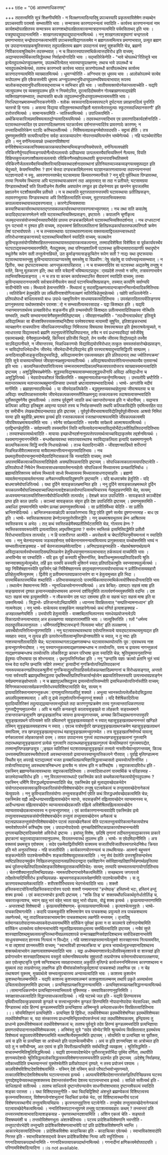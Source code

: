+++
title = "06 आरम्भणाधिकरणम्"

+++
तदसत्त्वमिति सूत्रं शिक्षणीयमिति - न विलक्षणत्वादित्यादिषु प्रपञ्चस्यापि प्रकृतत्वाविशेषेण तच्छब्देन प्रपञ्चस्यापि परामर्शः सम्भवतीति भावः । सन्मात्रस्य कारणादनन्यत्वं स्यादिति - कार्यस्य कारणानन्यत्वं नाम कार्यशब्दोपलक्षितस्य सन्मात्रस्य कारणशब्दोपलक्षितत्वात्सन्मात्रादनन्यत्वमिति पर्यवसिताथर् इति भावः । पत्रपुष्पाद्युपादानत्वमिति - शाखागतपत्रपुष्पाद्युपादानत्वमित्यर्थः । ननु शाखागतपत्रपुष्पाणां चन्द्रगतत्वे प्रमाणाभावात् चन्द्रोपादानकत्वाभावेपि प्रपञ्चस्याविद्यागतत्वमेव न ब्रह्मगतत्वमित्यत्र प्रमाणाभावात्, प्रत्युत ब्रह्मण एव उपादानत्वग्राहकश्रुतिसत्त्वात् तदुपलक्षितस्य ब्रह्मण उपादानत्वं वक्त्तुं सुशकमिति चेन्न, ब्रह्मणो निर्विकारत्वश्रुतिबलेन तदसम्भवात् । न च विकारस्यापारमाथिर्कत्वात्तदविरोध इति वाच्यम्; अद्याप्यपारमार्थिकत्वासिद्धेस्तथा निर्वाहायोगादिति भावः । यद्य्वतिरेकेणेति - "भावे चोपलब्धे'रितिसूत्रे भाव इत्येतदुपलब्धेरप्युपलक्षणम्, उपलब्धेरित्येतत् भावस्याप्युपलक्षणम्; तथाच भावे उपलब्धौ च भावदुपलब्धेश्चेत्यर्थः, ततश्च कारणभावे कार्यस्य भावात् कारणोपलब्धौ कार्योपलब्धेश्च कार्यस्य कारणादनन्यत्वमिति व्याख्यातमित्यर्थः । धूमाग्न्योरिति - अग्निभाव एव धूमस्य भावः । आलोकोपलम्भे सत्येव रूपोपलम्भ इति एकैकसत्त्वेपि धूमस्य अग्न्युपलम्भानुविधाप्युपलम्भविषयत्वाभावात् रूपस्य चालोकसद्भावानुविधायित्वसद्भावाच्च न व्यभिचार इति भावः । जातीयव्यक्तयोरनेकान्तत्वाच्चेति - यद्यपि जात्युपलम्भ एव व्यक्तयुपलम्भ इति न नियमोऽस्ति, दूरत्वादिदोषवशेन गोत्वब्राह्मणत्वाद्यग्रहेपि व्यक्त्तिग्रहणसम्भवात्; तथाप्यसति बाधके तदुपलम्भानुविधाय्युपलम्भवत्त्वमस्तीति भावः । निरधिष्ठानभ्रमासम्भवनिराकरणेनेति - श्लोकः स्वरूपानादित्वस्वपरघटने दुर्घटनता प्रवाहानादित्वं पुनरिति चतस्त्रो हि गतयः । असत्या विद्याया वदितुमनवस्थापरिहृतौ मतास्त्वेतास्तुल्याः स्फुटमसदधिष्ठानसरणौ' इति दत्तोत्तरमित्यर्थः । सामान्यरूपमिति - जातिरूपमित्यर्थः । उपाधिरूपमिति - अर्थक्रियाकारित्वप्रमाविषयत्वतद्योग्यत्वादिरूपमित्यर्थः । तदवस्थतन्त्वादिभाव एव प्रावरणादिकार्यदर्शनादिति - पटावस्थतन्त्वादित एव प्रावरणादिलक्षणस्य घटकार्यस्य दर्शनात्तन्त्वादिरेव प्रावरणादेः कारणम्; न तन्त्वादिव्यतिरेकेण पटादिः कश्चिदस्तीत्यर्थः । निर्विषयत्वप्रसङ्गमेवोपपादयति - सद्द्रव्यं हीति । तत्र दूषणमुक्त्तमिति सत्यपीत्यादिना सर्वदा कारकव्यापारेण नोपरन्तव्यमित्यन्तेन भाष्येणेत्यर्थः । नहि घटार्थमारोपित इति । ननु वर्णनित्यत्वपक्षे उच्चारणविशेषाणां वर्णविशेषव्यञ्जकत्वनियमवत्कारकव्यपारेष्वप्यभिव्यङ्गयनियमोपपत्तेः, वर्णनित्यत्वपक्षेपि रविकिरणैर्युगपदभिव्यङ्गययोर्नैल्योत्पलत्वयोः प्रदीपप्रभया उत्पलत्वस्यैवाभिव्यक्त्तिर्न नैल्यस्य, वियति विक्षिप्तकूपजलगतशौक्लयजलत्वयोः रविकिरणैस्सहोपलब्धावपि कूपान्तरावस्थितिसमये रविकिरणैर्जलत्वस्यैवाभिव्यक्त्तिरित्यादिव्यवस्थादर्शनादवस्थानां प्रतिनियतव्यञ्जकव्यङ्गयत्वमुपपद्यत इति चेदुच्यते, केयमभिव्यक्त्तिः ? ज्ञानं चेत्तदा दण्डचक्रादिमेलनस्य घटज्ञानकारणत्वापत्त्या तदपनयनानन्तरं घटज्ञानादयो न स्युः, आवरणापनयश्चेत् घटसामग्रया किमावरणमपनीयते ? ननु मृदि पूर्वस्थिता पिण्डावस्था, तस्या नित्यमेव स्थिताया अपि घटावस्थायाआवरणं तदा आवृतत्वात् सा तदा न प्रतीयते; घटसामग्रया पिण्डावस्थोपमर्दे सति तिलपीडनेन तैलमिव अवघातेन तण्डुल इव दोहनेनपय इव खननेन कूपजलमिव प्रक्षालनेन पटशौक्लयमिव प्रतीयते । न च तथासति मुद्गरपातानन्तरमपि घटावस्थायाः प्रतीतिप्रसङ्गः, तदावरणभूतायाः पिण्डावस्थाया अपि तिरोहितत्वादिति वाच्यम्, मुद्गरपाताभिव्यक्त्तायाः कपालत्वावस्थायास्तदावरणत्वात् । कारणेऽभिव्यक्त्तायाः कस्याश्चित्कार्यावस्थायास्तद्गतसकलकार्यावस्थान्तरावरणत्वाभ्युपगमात् । नच तथा सति कपालेषु कदादिद्घटकारणमेलने सति घटावस्थाभिव्यक्त्तिप्रसङ्गः, इष्टापत्तेः । कपालानि चूर्णीकृत्य जलमृदन्तरसंयोजनमर्दनव्यापारैर्मार्दवं प्रापय्य दण्डचक्रादिमेलने घटावस्थाभिव्यक्त्तिदर्शनात् । नच दग्धपटानां पुनः पटभावो न दृश्यत इति वाच्यम्, तद्भस्मनां क्षितितलपतितानां क्षितिप्ररूढकार्पासतरुफलपरिणतौ क्रमेण तेषां पटभावोपपत्तेः । न च तन्त्ववस्थायाः पटवस्थावरणत्वस्य वक्त्तव्यत्वाद्विरलतन्त्वारब्धपटे तत्तिरोधानशङ्कानास्पदे पटावस्थाभिव्यक्त्तिर्न स्यादिति वाच्यम्; फलबलेन कुविन्दकृतसंयोगविशेषरहिततन्त्ववस्थायास्तदावारकत्वकल्पनात्, तस्मादविशेषिता विशेषिता वा पूर्वकार्यावस्थैव घटपटाद्यवस्थानामावरणमिति, नैतद्युक्त्तम्; तथा परिणाहशालिनी पटावस्था कुविन्दव्यापारात्प्रागपि यथादृष्टेन स्थूलेनैव रूपेण सती तन्तुत्वेनाव्रियते, उत कूर्माङ्गवत्सङ्कुचितेन रूपेण सती ? नाद्यः यथा दृष्टरूपायाः पटावस्थायास्तन्तुषु कुविन्दव्यापारात्प्राग्व्यस्तेषु समस्तेषु वा विप्रकीणर्ेषु संहतेषु वा पर्याप्त्यवृत्त्यसम्भवात् । न द्वितीयः, यथा दृष्टपटावस्थायाः आगन्तुकत्वापरिहारात् । न च वाच्यमनादिरेव सा पटावस्था अद्यतनेषु तन्तुषु न वर्तते, किन्तु मूलकारण इति; तथा सति यत्रेदानीं भविष्यत्पटप्रादुभर्ावप्रदेशे तन्तवो न सन्ति, तत्रावरणाभावेन तदभिव्यक्त्तिप्रसङ्गात् । न च तत्र या काचन कार्यावस्थाऽस्ति सैवावरणं स्यादिति वाच्यम्; तस्याः कुविन्दव्यापारानन्तरमपि सर्वत्रावर्जनीयत्वेन सवर्दा पटानभिव्यक्त्तिप्रसङ्गः, तस्मात् कार्याणि सर्वाण्यपि सादीन्येवेति भावः। मिथ्यात्वे हेत्वन्तरमिति - मिथ्यात्वं तु सदसद्विलक्षणत्वादन्यज्ज्ञाननिवर्त्त्यत्वादिकमितिभावः । व्यतिरेकिणं हेतुमाहेति उप लब्धिविनाशयोगित्वलक्षणं व्यतिरेकिहेतुमाहेत्यर्थः । पक्षेपि साधितत्वेनेति - प्रतिपन्नोपाधौ बाधितत्वरूपो बाधः उपाधेः पक्षवृत्तित्वेन साधव्यापकत्वादितिभावः । उपसंहारादितात्पर्यलिङ्गस्य प्रागनुक्त्ततया यथोक्त्तशब्देन परामशर्ो न सम्भवतीत्यस्वरसादाह - यद्वा किंशब्दत इति । यद्यपि नचागमावगतार्थस्य प्रत्यक्षविरोधः शङ्कनीय इति ग्रन्थस्योपरि किंशब्दतः प्रतीत्यभावादितिपक्षस्य नोत्थितिः सम्भवति, तथापि सम्भावनामात्रेणैवमुक्त्तमितिद्रष्टव्यम् । जीवाज्ञानपक्षमिति - "तदधीनत्वादर्थवत्' इतिसूत्रे अविद्यात्मिका सा बीजशक्त्तिरव्यक्त्तशब्दनिर्देश्या परमेश्वराश्रया मायामयी सूषुप्तिः, इतिशाङ्करभाष्यं व्याचक्षाणेन वाचस्पतिना जीवाधिकरणाप्यविद्या निमित्ततया विषयतया वेश्वरमाश्रयत इति ईश्वराश्रयेत्युच्यते, न त्वाधारतया विद्यास्वरूपे ब्रह्मणि तदनुपपत्तेरितिप्रतिपादनात्, तत्रैव न वयं प्रधानवदविद्यां सर्वजीवेषु एकामाचक्ष्महे; येनैवमुपलभ्येमहि, किन्त्वियं प्रतिजीवं भिद्यते, तेन यस्यैव जीवस्य विद्योत्पद्यते तस्यैव साऽविद्यापनीयते, न जीवान्तरस्य, भिन्नाधिकरणयोः विद्याविद्ययोरविरोधात् तत्कुतः समस्तसंसारोच्छेदप्रसङ्गः, न चाविद्योपाधिभेदाधीनः जीवभेदः जीवभेदाधीनोऽविद्याभेद इति परस्पराश्रयादुभयासिद्धिरपि साम्प्रतम् । अनादित्वाद्बीजाङ्कुरादिवदुभयसिद्धेः, अविद्यात्वमात्रेण एकत्वव्यवहार इति प्रतिपादनात् तथा ज्योतिरुपक्रमा' दिति सूत्रे वाचस्पत्यभिमतं जीवाज्ञानपक्षमुपन्यस्यतीत्यर्थः । अविद्याश्रयत्वोपपत्तेरित्यन्तभाष्यस्यैव एतावानर्थ इति भावः । काल्पनिकत्वोपपत्तिरित्यस्य जन्मजरामरणादिकाल्पनिकत्वपरतयोत्तरत्र व्याख्यास्यमानत्वादिति द्रष्टव्यम् । अशुद्धिविषयभ्रमेणेति- शुद्धस्याविद्याश्रयत्वासम्भवादशुद्धयधीनापि अविद्या अविद्याधीना च अशुद्धिरित्यर्थः । भेदवादेप्यकौशलं विवक्षितमिति - सबहुमानावलोकनकर्त्तॄणामित्यथर्ः । उभयतोपि भ्रष्टैरिति - मतान्तरस्थस्य मतान्तरस्थबहुमानलिप्सया उभयतो भ्रष्टत्वावश्यम्भावादित्यर्थः । भाष्ये- आगतोसि मदीयं मार्गमिति । ब्रह्माज्ञानवादमित्यर्थः । या जीवभेदकल्पिकेति - बद्धमुक्त्तव्यवस्थाहेतुतया जीवाश्रयतया च या अविद्याः सम्प्रतिपन्नास्तासामेव जीवभेदकल्पकत्वमस्तीतिपक्षमनूद्य तत्कल्पकस्य तदाश्रयत्वासम्भवादिति पूर्वोक्त्तदूषणेनैव दूषयतीत्यर्थः । ततश्च पूर्वदूषणे जाग्रति कथं पक्षान्तरोपन्यास इति न चोदनीयम् । यद्यप्यत्र कल्पिका अविद्या इतिबहुश आवृत्त्या पठ्यते तस्य च निर्वाहःसम्भवति तथापि कल्पिकाविद्येति एवमित्वरहित पाठ एव समीचीनः लेखकदोषादन्यथापाठ इति द्रष्टव्यम् । पूर्वपूर्वजीवभावाश्रयाविद्येतिपूर्वपूर्वजीवभावः आश्रयो निमित्तं यस्या इति बहुव्रीहिः,भ्रमाश्रय इत्यर्थ इति रजतकल्पकत्वं रजतभ्रान्त्याश्रयत्वमिति जीवकल्पकत्वमपि जीवविषयभ्रमाश्रयत्वमिति भावः । स्वेनैव सापेक्षत्वादिति - स्वस्यैव सापेक्षत्वे आत्माश्रयत्वमित्यर्थः । एतद्विभागहेतुरिति - सर्वज्ञस्यापि तस्यमायिनं त्विति मायित्वावेदनान्मायाविद्ययोर्भेदोऽस्तीतिप्रतिपादनादितिभावः । तस्याश्चापरमार्थत्वादिति - मायायाः इच्छाधीनदर्शनानुपपत्तेरपरमार्थत्वाच्चाविद्याकृतमेव तद्दर्शनमित्यर्थः । वक्ष्यमाणानुमानगर्भमिति - बन्धमोक्षव्यवस्था स्वपरव्यवस्थाश्च स्वाविद्याकल्पिता इत्यादि वक्ष्यमाणानुमानैः काल्पनिकत्वस्य सिद्धिं मनसि निधायाहेत्यर्थः । तञ्च भेदवादिनञ्चेति - जीवाज्ञानवादिमते शरीराणां भिन्नभिन्नजीवैरात्मवत्ताया मायैवात्मवन्तीत्यनभ्युपगमादितिभावः । नच प्रथमतृतीययोरप्यनुमानयोर्भेदवादिनिरासकत्वं किं नस्यादिति वाच्यम्; तन्मते अपारमार्थिकत्वात्कल्पितत्वादितिहेतोः असम्प्रतिपन्नत्वादिति द्रष्टव्यम् । सोपाधिकत्वकालात्ययापदिष्टत्वेति - प्रतिपन्नोपाधौ निषेधेन मिथ्यात्वसाधकव्यावर्तमानत्वहेतोः सोपाधिकत्वं मिथ्यात्वस्य प्रत्यक्षादिभिर्बाधः । ब्रह्मव्यतिरिक्त्तस्य सर्वस्य मिथ्यात्वे साध्ये मिथ्यात्वस्य मिथ्यात्वसाधनाद्य्वाहतिः । ब्रह्मणो व्यावर्तमानाद्य्वावर्तमानतया अनैकान्त्यमित्यादिदूषणानि द्रष्टव्यानि । यदि बाधमात्रमेव हेतुरिति - यदि बाधमात्रमेवोपाधिरित्यर्थः । यथा दुर्दिने सायङ्कालभ्रमान्वित इति । ननु दुर्दिने सायङ्कालभ्रमस्थले दुर्दिन रूपकालस्यैवोपाधिशब्दवाच्याधिष्ठानत्वाद्देशकालयोरुपाधित्वव्यभिचारस्य नेदमुदाहरणमिति चेत्, सत्यम्; अध्यस्यमानकालव्यतिरिक्त्तस्यैवोपोधित्वमिति तात्पर्यात् । देशभ्रमे काल उपाधिरिति - सायङ्काले काञ्चीदेशं प्राप्त इति काल उपाधिः । काञ्च्यां सायङ्कालः संवृत्त इति देश उपाधिरिति द्रष्टव्यम् । प्रमाणमुक्त्तमिति - अबाधितं दृश्यमानमिति भाष्येण प्रत्यक्षं प्रमाणमुक्त्तमित्यर्थः । सा प्रतीतिर्मिथ्या चेदिति - सा प्रतीतिः भ्रान्तिश्चेदित्यर्थः । भ्रान्तिजनकत्वपक्षेऽपि कायर्कारणभावः सिद्ध एवेति दूषणे सत्येव दूषणान्तरमाह - बाध एव इति । भाष्ये- स्वस्तिकाश्रयतया हेम्नोऽप्यनुवृत्तेरविरुद्धेति । ननु कथमाश्रयभूतस्य हेम्न आश्रितस्य स्वस्तिकस्य च अभेदः । तत् कथं स्वस्तिकहेमैक्यप्रतीतिर्घटतामिति चेन्न, गोत्वस्य हेम्नः ? स्वस्तिकावयवरूपत्वेपि द्रव्यत्वादिवत् अपृथक्सिद्धतया ? सत्त्वेन स्वस्तिकं द्रव्यमितिवद्धेमेति प्रतीतौ विरोधाभावादित्यत्र तात्पर्यात् । न हि परशरीरगत आत्मेति - अपरोक्षत्वे च चेष्टादिभिरनुमीयमानत्वं न स्यादिति भावः । ननु चेतनादन्यस्य जडत्वदर्शनात् सर्वचेतनानामनन्यत्वमित्यस्य प्रागुक्त्तत्वात् यच्चोक्त्तमिति भाष्यं न सम्भवतीत्याशङ्क्याह - सर्वं चेतनजातमहमेवेत्यादिना । अनिष्टप्रसङ्गमाहेति - मोक्षार्थश्रवणार्थप्रयत्ने अविद्याकायर्त्वस्योभयवादिसम्प्रतिपन्नत्वेन हेतुविधयानुमानरूपत्वाभावात् तर्करूपत्वं वाच्यमिति भावः । अभाविन्येव सा पश्चादिति - यदि इतः पूर्वं कस्यापि मुक्त्तिर्नास्ति, केषाञ्चिन्मुक्त्तत्वप्रतिपादिकापि श्रुतिः स्वप्नवाक्यतुल्येत्युच्येत, तर्हि इतः परमपि कस्यापि मुक्त्तिर्न स्यात् प्रतिपादिकाश्रुतिः स्वप्नवाक्यतुल्येत्यर्थः । यद्वा निर्विशेषज्ञानस्येति पूवर्स्मिन् पक्षे निर्विशेषज्ञानस्य ज्ञातृत्वज्ञानगतत्वयोरभावाच्च न प्रतीतिभासव्यवहारौ प्रतिहेतुत्वमित्युक्त्तम् । द्वितीये तु प्रतीयमानतयाप्रकारान्तरेण वा न हेतुत्वमुच्यत इति भिदा । पारमार्थिकापारमार्थिक शब्दाविति - प्रतिभासव्यवहारादेः पारमार्थिकत्वापारमाथिर्कत्वयोर्विषयाधीनत्वादिति भावः । तथात्वेन तेषामानन्त्य मिति - न्यूनाधिकभावेनानन्त्यमित्यर्थः । अत्र केचित्- दशघटाः सहस्रं माषा इति सङ्खयावत्त्वं दृश्यत इत्यानन्त्याक्षेपभाष्यस्य आनन्त्यं दर्शयितुमिति तात्पर्यवर्णनमयुक्त्तमिति वदन्ति । दश घटाः सहस्रं माषा इत्युक्त्तमिति - न त्वैकरूप्येण दश घटा दशमाषा इति वा सहस्रं घटा सहस्रं माषा इति वा उक्त्तमित्यर्थः । सिद्धान्ते- प्रतिजानतोऽभिप्रायमिति । ध्यानस्य विवक्षितत्वात् "सम्प्रतिभ्यामनाध्यान' इति नात्मनेपदम् । ननु भाष्ये- वाचेत्यस्य वाक्पूर्वकेण व्यवहारेणेत्यर्थः कथं वणिर्त इत्याशङ्क्याह - अजहल्लक्षणेयमिति । उभयोरपि हेतुत्वायेति - वाक्शब्दिताभिलपनस्य नामधेयप्रयोजनत्वेऽपि विकारप्रयोजनत्वाभावात् अज हल्लक्षणया व्यवहारपरामर्शीति भावः । जात्युक्त्तिरिति । श्लों "धर्मस्य तदतद्रूपविकल्पानुपपतः । धर्मिणस्तद्विशिष्टत्वभङ्गो नित्यसमा भवेत्' इति तल्लक्षणम् । अवस्थैवोत्पत्तिरित्यभ्युपगमादिति । ननु घटत्वावस्थावस्थाया एवोत्पत्तिरूपत्वे यावद्घटावस्थत्वमुत्पद्यत इति व्यवहारः स्यात्, न तुत्पन्न इति उत्पत्तेरनतीतत्वान्मृत्पिण्डोनश्यतीति च स्यात्, न तु नष्टः इति नाशस्यानतीतत्वादिति चेन्न; घटत्वावस्थागताऽद्यक्षणसम्बन्धः घटत्वावस्थस्योत्पत्तिः पूवर्ावस्थस्य नाश इत्यभ्युपगमेनादोषात् । ननु यस्यागन्तुकत्वमाद्यक्षणसम्बन्धश्च न तस्योत्पत्तिः, यस्य च द्रव्यस्य नागन्तुकत्वं नाद्यक्षणसम्बन्धश्च तस्योत्पत्तिः लोकविरुद्धा काचन परिभाषा कृता स्यादिति चेन्न; श्रुतियुक्तयनुसारिण्या ईदृश्याः परिभाषाया एव शोभनत्वात् । पृथगुत्पत्तिनिरपेक्षा इति । ननु "छन्दांसि यज्ञाः क्रतवो व्रतानि भूतं भव्यं यच्च वेदा वदन्ति छन्दांसि जज्ञिरे तस्मात्' इत्यादीनां गुणक्रियोत्पत्तिप्रतिपादकानां नामरूपव्याकरणप्रतिपादकश्रुतीनां गुणक्रियाद्युत्पत्तिग्राहिसर्वलोकप्रत्यक्षादिप्रमाणानां च विरोधप्रसङ्गात्, अन्ततो गत्वा सर्वस्यापि ब्रह्मापृथक्सिद्धतया पृथक्स्थितिप्रतिपत्तिकार्यानर्हत्वेन ब्रह्मव्यतिरिक्त्तस्यापि उत्पत्त्यभावप्रसङ्गेन सर्वप्रमाणसङ्क्षोभापत्तेः । न च ब्रह्मापृऽथक्सिद्धस्य द्रव्यस्योत्पत्तिसम्भवेपि द्रव्यभिन्नस्योत्पत्तिर्नास्तीति वाच्यम्; विनिगमकाभावात्सर्वप्रकरणविरोधस्याविशिष्टत्वादिति चेत्, सत्यम् न द्रव्यव्यतिरिक्त्तानामागन्तुकधमर्ाणामुत्पत्तिरपलपितुं शक्यते । अभूत्वा भवनरूपोत्पत्तेर्लोकवेदसिद्धतया अपलपितुमशक्यत्वात् । अपि तु द्रव्ये तादृशोत्पत्तिर्नाभ्युपगन्तुं शक्यते । यदि वैशेषिकादिरीत्या मृदादिव्यतिरिक्त्तं तदुत्पाद्यद्रव्यान्तरमभ्युपेयते तदा कारणगुणप्रक्रमेण तस्य गुरुत्वान्तराधिकरणतया गुरुत्वद्वैगुण्यमुपलभ्येत । अपि च महति कनकसूत्रे कालायसृङ्खले वा लोहकारैः सङ्ग्रथ्यमाने तत्रान्तराकण्डसूत्राणि खण्डृङ्खलानिच जायन्त इत्यभ्युपगन्तव्यम्, अन्यथा किञ्चिद्ग्रथनानन्तरमुपरि सूत्रृङ्खलग्रथने परित्यक्त्ते सति ग्रथितभागे सूत्रृङ्खलव्यवहारो न स्यात् महासूत्रृङ्खलग्रथनानन्तरं खण्डिते तस्मिन् सूत्रृङ्खलव्यवहारश्च न स्यात् । एवञ्च यत्रोपर्युपरि खण्डसूत्रृङ्खलग्रथनक्रमेण महासूत्रृङ्खलग्रथनं समापितम्, तत्र खण्डसूत्रृङ्खलवृन्दारब्धं महासूत्रृङ्खलमभ्युपगम्येत । तत्र सूत्रृङ्खलनिर्माणार्थं यावत्सु वर्णकालायसं लोहकारहस्ते दत्तम् । तावत उपादानस्य गुरुत्वं तदारब्धखण्डसूत्रृङ्खलानां गुरुत्वानि तदारब्धमहासूत्रृङ्खलानां प्रत्येकं गुरुत्वानि तदारब्धमहासूत्रृङ्खलगुरुत्वं चेत्यतिमहत्तरं गुरुत्वमापद्येत, तस्मान्मृत्पिण्डखण्डसूत्र ृङ्खल व्यतिरिक्त्तं घटशरावमहासूत्रृङ्खलं तत्त्वतो नास्तीत्येवाभ्युपगन्तव्यम्, किञ्च उभयसम्प्रतिपन्नावस्थयैवोपपत्तौ अवस्थान्तरवतो द्रव्यान्तरस्याप्युत्पत्तिकल्पने गौरवात् । पूर्वाह्ने मृत्पिण्डात्मना स्थितैव मृत् अपराह्ने घटाद्यात्मतां भजत इत्यबाधितप्रत्यभिज्ञासिद्धत्वाच्चासतो द्रव्यस्योत्पत्तिर्नास्ति । तत्रोत्पत्तिवादास्तु अवस्थामात्रनिबन्धना इत्यत्रैव नः संरम्भ इति न कश्चिद्दोषः । सद्वारकत्वादविरोध इति - एकस्मिन् ब्रह्मण्यनेकत्वावस्थायाः सद्वारकत्वादितिभावः । तन्त्वादिसाधारणं पारमार्थिकं च परिहारमाह - कालभेदाच्चाविरोध इति । ननु विरलतन्त्वारब्धपटे एकस्मिन्नेव काले कथमेकत्वानेकत्वयोर्युगपदुपलम्भः ? एकस्मिन् धर्मिणि विरुद्धधर्मद्वयासम्भवादिति चेन्न, एकस्मिन्नेव वृक्षे मूलाद्यवच्छेदकभेदेन संयोगतदभावसत्त्ववत्कुविन्दकारितसंयोगविशेषावच्छेदेन तन्तुषु पटत्वमेकत्वं च तन्तुत्वावच्छेदेनानेकत्वं चेत्युपपत्तेः । ननु कुविन्दकारितसंयोगाः तन्तुत्वसङ्कीर्णा एवेति कथं विरुद्धधर्मावच्छेदकत्वमिति चेन्न; एकस्मिन्नेव वह्नौ आर्द्रेन्धनप्रभववह्नित्वावच्छेदेन व्याप्तेः, सदसङ्कीर्ण वह्नित्वावच्छेदेन व्याप्यमानस्य च, आर्देन्धनप्रभव वह्नित्वावच्छेदेन व्याप्यत्वावच्छेदकत्वति वह्नित्वे अविशेषितवह्नित्वत्वावच्छेदेन व्याप्यतावच्छेदकत्वाभावस्य न वृत्त्यभ्युपगमात् । एवं कार्यकारणानन्यत्ववादेपि एकस्मिन्नेव द्रव्ये तन्तुत्वावस्थाप्रापकसंयोगविशेषावच्छेदेन तन्तुत्वं तन्तुत्वावच्छेदेनन अनैकत्वं च पटत्वप्रापकतन्तुसंयोगविशेषावच्छेदेन पटत्वं तदवच्छेदनैकत्वं चेति पटत्वतन्तुत्वयोरेकत्वानेकत्वयोश्च समावेशोपपत्तेर्न कश्चिद्दोषः एवम् । उपादानोपादेययोः तृणच्छदिषोरिष्टकाप्राकारयोश्चानन्यत्वेपि तृणत्वच्छदिष्ट्वादिसमावेशे अविरोधो द्रष्टव्यः । इयांस्तु विशेषः, छदिषि तृणानां तदीयतनुत्वाद्याकारस्य प्राकारे इष्टकानां चतुरत्वाद्याकारस्यानुपलम्भः, विरलतन्त्वारब्धे तूपलम्भ इति । भाष्ये- स एवेदमिदानीमिति । अत्र वक्त्तव्यं प्रथमसूत्र एवोक्त्तम् । सदेव एकमेवाद्वितीयमिति वाक्यस्य सजातीयविजातीयस्वगतभेदनिषेधः क्रियत इति मते अनुपपत्तिमाह - नहि सजातीयेति । कार्यकारणयोरनन्यत्वं च लब्धमित्याह- आत्मनो बहुभवनं सङ्कल्प्येतेति पाठश्चेत्समीचीनः शङ्काविशेषव्युदासकत्वादिति । ननु सेयं देवतेति उत्तरश्रुतिसन्दर्भस्य व्यष्टिप्रतिपादनमुखेन निखिलजगदुपादानत्वप्रतिपादनद्वारा एकविज्ञानेन सर्वविज्ञानप्रतिज्ञानिर्वहणार्थप्रवृत्तितया कथं पूर्वसन्दर्भप्रतिपादितार्थशङ्काविशेषव्युदासकत्वमितिचेत्- सत्यम्; तस्यापि सम्भवतस्त्यागायोगादितिभावः । चेतनांशैक्यानुपपत्तिमभिप्रयन्नाह- नामरूपविभागाभावेनैकत्वमितीति । सच्छब्दस्य जगत्परत्वे तदैक्षतेत्यादिभिर्विरोध इत्यभिप्रयन्नाह- बहुभवनसङ्कल्परूपेक्षणमिति पाठश्चेत्समीचीनः । स तु कारणावस्थायामेकत्वादिति - शरीरशरीरिभावस्य भेदगर्भत्वादिति भावः । शक्त्तौ हस्तिकवाटयोरित्यादिहस्तिकवाटयोरुप पदयोः शक्त्तौ गम्यमानायां "हन्तेष्ठक्' हस्तिघ्नो भटः, हस्तिनं हन्तुं शक्य इत्यर्थः । एवं कवाटघ्नश्चोर इत्यपि द्रष्टव्यम् । "शकि लिङ् च' शक्तयर्थोपाधिकार्थवृत्तेर्धातोर्लिङ् च, चकारात्कृत्याश्च, भवान् खलु भारं वहेत् भवता खलु भारो वोढव्यः, वोढुं शक्य इत्यर्थः । कृत्प्रत्ययान्तराणामिति - अन्तरशब्दो विशेषवाची । कृत्प्रत्ययविशेषाणाम्- कृत्यत्प्रत्ययाणामित्यर्थः । कृत्याश्चेत्यनुवृत्तेः । भाष्ये- पाचकादिष्वगत्येति । कदापि पाकमकुर्वति शक्त्तिमात्रेण यत्र पाचकशब्दः प्रयुज्यते तत्र पाचकशब्दस्य लक्षणेत्यर्थः, नतु तादात्विकपाकाभावमात्रेण पाचकशब्दस्य लक्षणेति मन्तव्यम् । तृजादिषु वर्तमानकालोपादानमध्यापकवेदाध्ययनाथर्मिति वार्तिकेन पूर्वपक्षं कृत्वा न वा कालमात्रे दर्शनादन्येषामिति वार्तिकेन धात्वर्थस्य वर्तमानत्वाभावेपि ण्वुलादिप्रत्ययसाधुत्वस्य समर्थितत्वादिति द्रष्टव्यम् । नचैवं सुप्ते शास्त्रज्ञादिशब्दमुख्यत्ववत्सुप्तिस्थानीयप्रलयदशापन्ने सन्मात्रब्रह्मणिसर्वज्ञादिशब्दस्य सार्वदिकज्ञानाभावेपि साधुत्वसम्भवात् ज्ञानस्य नित्यत्वं न सिध्द्येत् । नहि यश्शास्त्रज्ञस्तमानयेत्युक्त्ते शास्त्रज्ञानस्य नित्यत्वमस्ति, न वा तद्दशायां ज्ञानमस्तीति वाच्यम्; "स्वाभाविकी ज्ञानबलक्रिया च' इत्यत्र भावार्थल्युडन्तज्ञानादिशब्दस्य शक्त्यर्थत्वाभावेन लक्षणत्वावश्यम्भावादिति भावः । यद्वा अध्येष्यमाणशास्त्रेऽधीतविस्मृतशास्त्रे वा शास्त्रज्ञं इति प्रयोगाभावेन शास्त्रज्ञादिशब्दस्य वस्तुतो वर्तमानविषयत्वमेव सुषुप्तादौ तत्प्रयोगश्च वर्तमानत्वोपचाराल्लक्षणया, अत एवोत्सृष्टसृजि पुरुषे स्रग्विशब्दस्य व्यवहाराभावात् अकुर्वति मृत्पिण्डे कार्यजनननिमित्तस्य कारणशब्दस्य न मुख्यत्वं तदा तत्प्रयोगस्तु लाक्षणिक इति मीमांसकोक्त्तेरकुर्वद्दशायां पाचकशब्दो लाक्षणिक एव । न चेह तथाश्रयणं युक्त्तम्, मुख्यार्थत्वे सम्भवत्युपचारस्य अन्याय्यत्वादिति भावः । काशस्य कुशत्वेन कुशस्थानेवलम्बनमिति - यद्यपि काशस्य कुशस्यावलम्बनं काशकुशावलम्बनम् तथापि प्रकृते अस्यार्थस्य उचितत्वादेवमुक्त्तमिति द्रष्टव्यम् । प्रत्यभिज्ञाप्रत्यक्षसिद्धानन्यत्वमिति - प्रत्यभिज्ञारूपप्रत्यक्षसिद्धानन्यत्वमित्यर्थः ।।सामानाधिकरण्येन प्रत्यभिज्ञानस्याभिमतत्वे युक्त्तिमाह - समवायिकारणानुवृत्तिमिति । स्वपक्षासाधकत्वादिति विद्धान्तसाधकत्वादित्यर्थः । नहि घटस्थे जल इति - यद्यपि हिरण्यत्वस्य पृथिवीत्वादिवत्कुड्यावयवे कुण्डले च सत्त्वाभ्युपगमेन कुण्डलं हिरण्यमिति नोपादानोपादेया भेदसाधिका, तथापि पिण्डावस्थं तदेव हिरण्यं कुण्डलमभवदिति प्रत्यभिज्ञाया अस्मिन्सूत्रे अभेदसाधकत्वेन विवक्षितत्वादितिभावः ।।। सोयमितिज्ञानं प्रत्यभिज्ञेति - प्रत्यभिज्ञा हि द्विविधा, तदर्थविशेष्यका इदमर्थविशेषणिका इदमर्थविशेष्यका तदर्थविशेषणिका च, यदा संस्कारस्य प्राधान्यमिन्द्रियस्योपसर्जनत्वं तदा तदथर्विशेष्यकत्वम्, इन्द्रियस्य तु प्राधान्ये इदमर्धविशेष्यकत्वं तदर्थविशेषणकत्वं च; ततश्च पूर्वसूत्रे तदेव हिरण्यं कुण्डलमभवदिति प्रत्यभिज्ञायाः प्रमाणतयोपादानात्तदर्थविशेष्यकत्वम् । अस्मिंस्तु सूत्रे "सदेव सोम्येद'मिति श्रुत्यर्थस्य विवक्षितत्वात् इदमर्थस्य विशेष्यत्वं सद्रूपतापत्तेर्विशेषणत्वमिति मतमाश्रित्यैवमुक्त्तमिति द्रष्टव्यम् । सोयमिति या प्रत्यभिज्ञा सा पूर्वोक्त्ता, अयं स इति या प्रत्यभिज्ञा सा अत्रोच्यते इति पाठश्चेत्समीचीनः । अयं स इति ज्ञानमभिज्ञा सा अत्रोच्यत इति पाठे तु न समीचीन्यम्, अत एवायं स इति विपरीतप्रत्यभिज्ञेति सर्वार्थसिद्धौ व्यवहृतम् । श्रुतिसिद्धमिति - वाचारम्भणमितिश्रुतिसिद्धमित्यर्थः । यद्यपि ज्ञानव्यपदेशभेदेन पूर्वोत्तरसूत्रयोर्भिदा पूर्वमेव वर्णिता, तथापीति ज्ञानव्यपदेशयोः श्रुतिसिद्धत्वलोकसिद्धत्वरूपविशेषणान्तरमप्यस्तीति प्रदर्श्यत इति द्रष्टव्यम् ।प्रदेशेषु निर्वाहमाह, तदैकार्थ्यादिति ग्रन्थस्यानन्तरं युक्त्तेश्चेतीति प्रतीकोपादानं दृश्यते, न तस्य प्रयोजनं पश्यामः । कालविशेषविशिष्टदेशविशेषत्वमिति - यस्मिन् देशे यस्मिन् काले परैघर्टाभावोभ्युपगम्यते, तत्कालविशिष्टदेशविशेषत्वमेव घटात्यन्ताभाव इत्यर्थः । अल्पत्वविशेषितदेशान्तरसंसर्गइतिपरिच्छिन्नस्य घटस्य युगपद्देशद्वयेप्यवस्थातुमशक्त्तस्य देशान्तरसंसर्गोस्य देशस्य घटात्यन्ताभाव इत्यर्थः । साधिते सतीत्यर्थ इति - साधितप्रायो सतीत्यर्थः । ततश्च साधितत्वे दृष्टान्तोपन्यासेन साधनीयांशाभावात् दृष्टान्तवैफल्यं स्यादिति शङ्का परास्ता ।। यथा विशिष्टवस्तुनीति - यथा चिदचिद्विशिष्टे अंशभूते ब्रह्मण्येकत्वं विशिष्टत्वस्य कृत्स्नव्यक्त्तित्वात्, विशेषणत्वेनांशभूतानां चिदचितां प्रत्येकं भेदः, एवं विशिष्टत्वस्थानीयं पटत्वं विशेषणत्वस्थानीयं तन्तुत्वमित्यभिप्रायः । कृत्स्नतन्तुवृत्तिना पटत्वेनेति - तन्तुष्वेव तन्तुत्वावच्छेदेनानेनकत्वं पटत्वावच्छेदेनैकत्वमित्यर्थः । नन्वतिरिक्त्तपटानभ्युपगमे तन्तुषु पटाशत्वव्यवहारः कथम् ? तन्त्वन्तरं प्रति तन्त्वरस्यांशत्वाभावादित्याशङ्कयाह - पृथगवस्थानदशायामिति । अंशिन एकत्वं चेति - सङ्घातो विशषष्यमंशी च । तन्तवोविशेषणभूताः अंशाश्चेतिभावः । पटस्य प्रादेशिकविशेषणानि भवन्तीति - तन्तुपटयोरभेदेपि तन्तून्प्रति प्रादेशिकविशेषणत्वाभावेपि पटं प्रति प्रादेशिकविशेषणानि भवन्ति । आकारभेदसत्त्वादितिभावः । प्रादेशिकविशेषाः कादाचित्का इति - कादाचित्का एवेत्यर्थः । स्वाभाविकांशवादोपि निरस्त इति - स्वाभाविकांशसद्भावे केचन प्रादेशिकविशेषा नित्या अपि स्युरितिभावः । गगनादिव्यापकपदार्थानामिति - गगनादिरूपव्यापकपदार्थानामित्यर्थः । गगनादीनां क्षणिकत्वमेवोपपादयति । परिणामविशेषादित्यादिना ।।is not available.